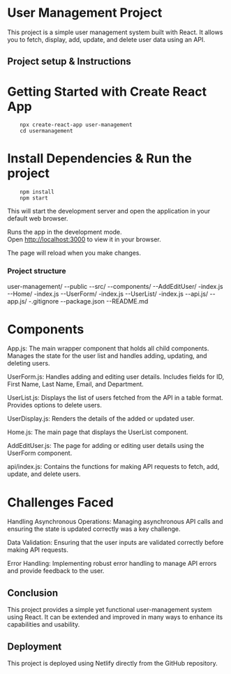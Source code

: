 # User Management Project
This project is a simple user management system built with React. It allows you to fetch, display, add, update, and delete user data using an API.

## Project setup & Instructions

   # Getting Started with Create React App

        npx create-react-app user-management
        cd usermanagement
 
   # Install Dependencies & Run the project
        npm install
        npm start

This will start the development server and open the application in your default web browser.

Runs the app in the development mode.\
Open [http://localhost:3000](http://localhost:3000) to view it in your browser.

The page will reload when you make changes.

### Project structure 

user-management/
  --public
  --src/
    --components/
      --AddEditUser/
        -index.js
      --Home/
        -index.js
      --UserForm/
        -index.js
      --UserList/
        -index.js
      --api.js/
     --app.js/
   -.gitignore
   --package.json
   --README.md

# Components
  App.js: The main wrapper component that holds all child components. Manages the state for the user list and handles adding, updating, and deleting users.

  UserForm.js: Handles adding and editing user details. Includes fields for ID, First Name, Last Name, Email, and Department.

 UserList.js: Displays the list of users fetched from the API in a table format. Provides options to delete users.

 UserDisplay.js: Renders the details of the added or updated user.

 Home.js: The main page that displays the UserList component.

 AddEditUser.js: The page for adding or editing user details using the UserForm component.

 api/index.js: Contains the functions for making API requests to fetch, add, update, and delete users.    

# Challenges Faced
  Handling Asynchronous Operations: Managing asynchronous API calls and ensuring the state is updated correctly was a key challenge.

  Data Validation: Ensuring that the user inputs are validated correctly before making API requests.

  Error Handling: Implementing robust error handling to manage API errors and provide feedback to the user.

## Conclusion
  This project provides a simple yet functional user-management system using React. It can be extended and improved in many ways to enhance its capabilities and usability.

## Deployment 
   This project is deployed using Netlify directly from the GitHub repository.

